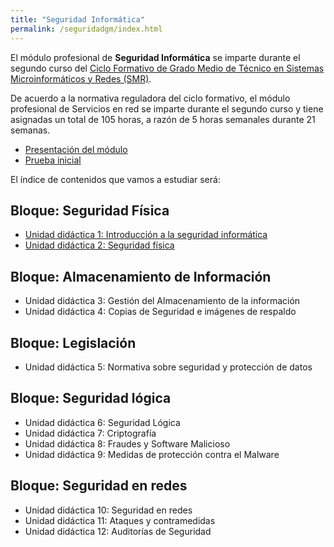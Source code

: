 ```yaml
---
title: "Seguridad Informática"
permalink: /seguridadgm/index.html
---
```


El módulo profesional de **Seguridad Informática** se imparte durante el segundo curso del [Ciclo Formativo de Grado Medio de Técnico en Sistemas Microinformáticos y Redes (SMR)](http://www.aapri.es/curriculo/fp/smr).

De acuerdo a la normativa reguladora del ciclo formativo, el módulo profesional de Servicios en red se imparte durante el segundo curso y tiene asignadas un total de 105 horas, a razón de 5 horas semanales durante 21 semanas.

* [Presentación del módulo](presentacion.html)
* [Prueba inicial](inicial.html)

El índice de contenidos que vamos a estudiar será:

## Bloque: Seguridad Física

* [Unidad didáctica 1: Introducción a la seguridad informática](u01)
* [Unidad didáctica 2: Seguridad física](u02)

## Bloque: Almacenamiento de Información

* Unidad didáctica 3: Gestión del Almacenamiento de la información
* Unidad didáctica 4: Copias de Seguridad e imágenes de respaldo

## Bloque: Legislación

* Unidad didáctica 5: Normativa sobre seguridad y protección de datos

## Bloque: Seguridad lógica

* Unidad didáctica 6: Seguridad Lógica
* Unidad didáctica 7: Criptografía
* Unidad didáctica 8: Fraudes y Software Malicioso
* Unidad didáctica 9: Medidas de protección contra el Malware

## Bloque: Seguridad en redes

* Unidad didáctica 10: Seguridad en redes
* Unidad didáctica 11: Ataques y contramedidas
* Unidad didáctica 12: Auditorías de Seguridad

